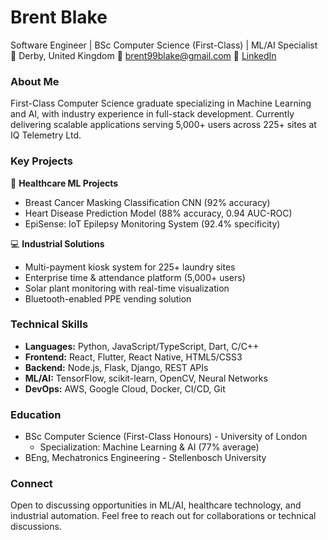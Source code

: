 # Brent Blake
Software Engineer | BSc Computer Science (First-Class) | ML/AI Specialist
📍 Derby, United Kingdom
📧 brent99blake@gmail.com
🔗 [LinkedIn](https://linkedin.com/in/brentvblake)

### About Me
First-Class Computer Science graduate specializing in Machine Learning and AI, with industry experience in full-stack development. Currently delivering scalable applications serving 5,000+ users across 225+ sites at IQ Telemetry Ltd.

### Key Projects
🏥 **Healthcare ML Projects**
- Breast Cancer Masking Classification CNN (92% accuracy)
- Heart Disease Prediction Model (88% accuracy, 0.94 AUC-ROC)
- EpiSense: IoT Epilepsy Monitoring System (92.4% specificity)

💻 **Industrial Solutions**
- Multi-payment kiosk system for 225+ laundry sites
- Enterprise time & attendance platform (5,000+ users)
- Solar plant monitoring with real-time visualization
- Bluetooth-enabled PPE vending solution

### Technical Skills
- **Languages:** Python, JavaScript/TypeScript, Dart, C/C++
- **Frontend:** React, Flutter, React Native, HTML5/CSS3
- **Backend:** Node.js, Flask, Django, REST APIs
- **ML/AI:** TensorFlow, scikit-learn, OpenCV, Neural Networks
- **DevOps:** AWS, Google Cloud, Docker, CI/CD, Git

### Education
- BSc Computer Science (First-Class Honours) - University of London
  - Specialization: Machine Learning & AI (77% average)
- BEng, Mechatronics Engineering - Stellenbosch University

### Connect
Open to discussing opportunities in ML/AI, healthcare technology, and industrial automation. Feel free to reach out for collaborations or technical discussions.





